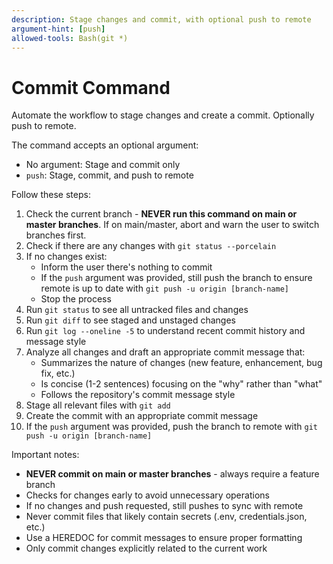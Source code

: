 ```yaml
---
description: Stage changes and commit, with optional push to remote
argument-hint: [push]
allowed-tools: Bash(git *)
---
```


# Commit Command

Automate the workflow to stage changes and create a commit. Optionally push to remote.

The command accepts an optional argument:
- No argument: Stage and commit only
- `push`: Stage, commit, and push to remote

Follow these steps:
1. Check the current branch - **NEVER run this command on main or master branches**. If on main/master, abort and warn the user to switch branches first.
2. Check if there are any changes with `git status --porcelain`
3. If no changes exist:
   - Inform the user there's nothing to commit
   - If the `push` argument was provided, still push the branch to ensure remote is up to date with `git push -u origin [branch-name]`
   - Stop the process
4. Run `git status` to see all untracked files and changes
5. Run `git diff` to see staged and unstaged changes
6. Run `git log --oneline -5` to understand recent commit history and message style
7. Analyze all changes and draft an appropriate commit message that:
   - Summarizes the nature of changes (new feature, enhancement, bug fix, etc.)
   - Is concise (1-2 sentences) focusing on the "why" rather than "what"
   - Follows the repository's commit message style
8. Stage all relevant files with `git add`
9. Create the commit with an appropriate commit message
10. If the `push` argument was provided, push the branch to remote with `git push -u origin [branch-name]`

Important notes:
- **NEVER commit on main or master branches** - always require a feature branch
- Checks for changes early to avoid unnecessary operations
- If no changes and push requested, still pushes to sync with remote
- Never commit files that likely contain secrets (.env, credentials.json, etc.)
- Use a HEREDOC for commit messages to ensure proper formatting
- Only commit changes explicitly related to the current work
